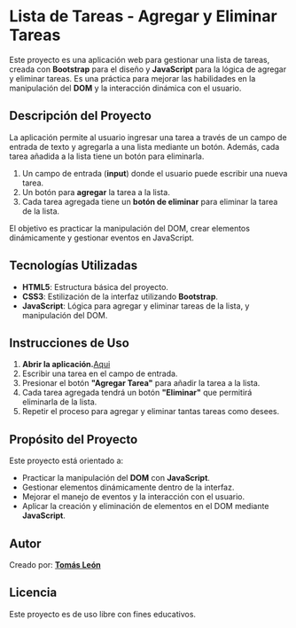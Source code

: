 # Lista de Tareas - Agregar y Eliminar Tareas

Este proyecto es una aplicación web para gestionar una lista de tareas, creada con **Bootstrap** para el diseño y **JavaScript** para la lógica de agregar y eliminar tareas. Es una práctica para mejorar las habilidades en la manipulación del **DOM** y la interacción dinámica con el usuario.

## Descripción del Proyecto

La aplicación permite al usuario ingresar una tarea a través de un campo de entrada de texto y agregarla a una lista mediante un botón. Además, cada tarea añadida a la lista tiene un botón para eliminarla.

1. Un campo de entrada (**input**) donde el usuario puede escribir una nueva tarea.
2. Un botón para **agregar** la tarea a la lista.
3. Cada tarea agregada tiene un **botón de eliminar** para eliminar la tarea de la lista.

El objetivo es practicar la manipulación del DOM, crear elementos dinámicamente y gestionar eventos en JavaScript.

## Tecnologías Utilizadas

- **HTML5**: Estructura básica del proyecto.
- **CSS3**: Estilización de la interfaz utilizando **Bootstrap**.
- **JavaScript**: Lógica para agregar y eliminar tareas de la lista, y manipulación del DOM.

## Instrucciones de Uso

1. **Abrir la aplicación.**[Aqui](https://js5c-lista-tareas.netlify.app)
2. Escribir una tarea en el campo de entrada.
3. Presionar el botón **"Agregar Tarea"** para añadir la tarea a la lista.
4. Cada tarea agregada tendrá un botón **"Eliminar"** que permitirá eliminarla de la lista.
5. Repetir el proceso para agregar y eliminar tantas tareas como desees.

## Propósito del Proyecto

Este proyecto está orientado a:
- Practicar la manipulación del **DOM** con **JavaScript**.
- Gestionar elementos dinámicamente dentro de la interfaz.
- Mejorar el manejo de eventos y la interacción con el usuario.
- Aplicar la creación y eliminación de elementos en el DOM mediante **JavaScript**.

## Autor

Creado por: **[Tomás León](https://github.com/Tomas-Leon)**

## Licencia

Este proyecto es de uso libre con fines educativos.
